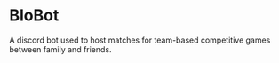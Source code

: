 # BloBot

A discord bot used to host matches for team-based competitive games between family and friends.
